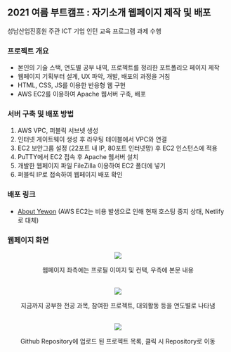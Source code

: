 ## 2021 여름 부트캠프 : 자기소개 웹페이지 제작 및 배포
성남산업진흥원 주관 ICT 기업 인턴 교육 프로그램 과제 수행

### 프로젝트 개요
- 본인의 기술 스택, 연도별 공부 내역, 프로젝트를 정리한 포트폴리오 페이지 제작
- 웹페이지 기획부터 설계, UX 파악, 개발, 배포의 과정을 거침
- HTML, CSS, JS를 이용한 반응형 웹 구현
- AWS EC2를 이용하여 Apache 웹서버 구축, 배포

### 서버 구축 및 배포 방법
1. AWS VPC, 퍼블릭 서브넷 생성
2. 인터넷 게이트웨이 생성 후 라우팅 테이블에서 VPC와 연결
3. EC2 보안그룹 설정 (22포트 내 IP, 80포트 인터넷망) 후 EC2 인스턴스에 적용
4. PuTTY에서 EC2 접속 후 Apache 웹서버 설치
5. 개발한 웹페이지 파일 FileZilla 이용하여 EC2 폴더에 넣기
6. 퍼블릭 IP로 접속하여 웹페이지 배포 확인

### 배포 링크
- [About Yewon](https://quirky-kalam-5e2cf7.netlify.app/) (AWS EC2는 비용 발생으로 인해 현재 호스팅 중지 상태, Netlify로 대체)

### 웹페이지 화면
<div align="center">
<img src="https://user-images.githubusercontent.com/75527311/130611343-38113ff5-6ead-4abe-8f0c-1ed43c69d214.png">
<p>웹페이지 좌측에는 프로필 이미지 및 컨택, 우측에 본문 내용</p>
<br>
<img src="https://user-images.githubusercontent.com/75527311/130611382-3a838bb2-d241-4533-8d5a-c342ff09ac0d.png">
<p>지금까지 공부한 전공 과목, 참여한 프로젝트, 대외활동 등을 연도별로 나타냄</p>
<br>
<img src="https://user-images.githubusercontent.com/75527311/130611430-9bcac75a-1632-4752-bcc0-b6265cef91e7.png">
<p>Github Repository에 업로드 된 프로젝트 목록, 클릭 시 Repository로 이동</p>
</div>
